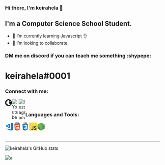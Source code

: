 ### Hi there, I'm keirahela 👋

## I'm a Computer Science School Student.

- 🌱 I’m currently learning Javascript 👌
- 👯 I’m looking to collaborate.
### DM me on discord if you can teach me something :shypepe:
# keirahela#0001

### Connect with me:

[<img align="left" alt="CryMore.pw" width="22px" src="https://raw.githubusercontent.com/iconic/open-iconic/master/svg/globe.svg" />][website]
[<img align="left" alt="Youtube" width="22px" src="https://cdn.jsdelivr.net/npm/simple-icons@v3/icons/youtube.svg" />][youtube]
[<img align="left" alt="Instagram" width="22px" src="https://cdn.jsdelivr.net/npm/simple-icons@v3/icons/instagram.svg" />][instagram]

<br />

### Languages and Tools:

<a href="https://code.visualstudio.com"><img align="left" alt="Visual Studio Code" width="26px" src="https://raw.githubusercontent.com/github/explore/80688e429a7d4ef2fca1e82350fe8e3517d3494d/topics/visual-studio-code/visual-studio-code.png" /></a>
<a href="https://www.w3schools.com/html/"><img align="left" alt="HTML5" width="26px" src="https://raw.githubusercontent.com/github/explore/80688e429a7d4ef2fca1e82350fe8e3517d3494d/topics/html/html.png"/></a>
<a href="https://www.w3schools.com/css/"><img align="left" alt="CSS3" width="26px" src="https://raw.githubusercontent.com/github/explore/80688e429a7d4ef2fca1e82350fe8e3517d3494d/topics/css/css.png"/></a>
<a href="https://www.javascript.com"><img align="left" alt="JavaScript" width="26px" src="https://raw.githubusercontent.com/github/explore/80688e429a7d4ef2fca1e82350fe8e3517d3494d/topics/javascript/javascript.png"/></a>
<a href="https://nodejs.org/en/"><img aligh="left" alt="Node.js" width="26px" src="https://raw.githubusercontent.com/github/explore/80688e429a7d4ef2fca1e82350fe8e3517d3494d/topics/nodejs/nodejs.png"/></a>
<br />
<br />

---


![keirahela's GitHub stats](https://github-readme-stats.vercel.app/api?username=keirahela&show_icons=true&theme=radical&show_icons=true&count_private=true)

<img src="https://media.tenor.com/images/d1a5146e071fc126e2495c7cd972fda4/tenor.gif" alt="a" height="250" data-canonical-src="https://media.tenor.com/images/d1a5146e071fc126e2495c7cd972fda4/tenor.gif" style="max-width:100%;">

[website]: https://www.crymore.pw/forum/index.php
[youtube]: https://www.youtube.com/channel/UCzCKIOXuAeduHkDrOPTCwZA
[instagram]: https://www.instagram.com/keirahela/
